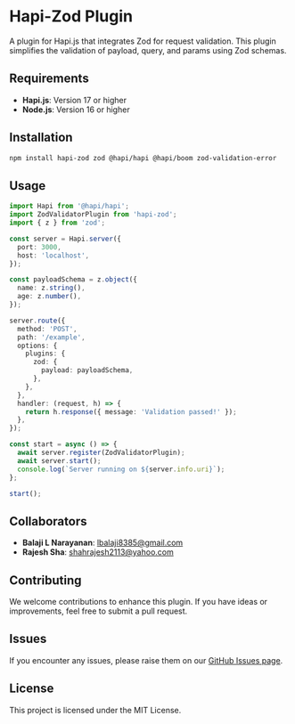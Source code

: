 # Hapi-Zod Plugin

A plugin for Hapi.js that integrates Zod for request validation. This plugin simplifies the validation of payload, query, and params using Zod schemas.

## Requirements

- **Hapi.js**: Version 17 or higher
- **Node.js**: Version 16 or higher

## Installation

```bash
npm install hapi-zod zod @hapi/hapi @hapi/boom zod-validation-error
```

## Usage

```typescript
import Hapi from '@hapi/hapi';
import ZodValidatorPlugin from 'hapi-zod';
import { z } from 'zod';

const server = Hapi.server({
  port: 3000,
  host: 'localhost',
});

const payloadSchema = z.object({
  name: z.string(),
  age: z.number(),
});

server.route({
  method: 'POST',
  path: '/example',
  options: {
    plugins: {
      zod: {
        payload: payloadSchema,
      },
    },
  },
  handler: (request, h) => {
    return h.response({ message: 'Validation passed!' });
  },
});

const start = async () => {
  await server.register(ZodValidatorPlugin);
  await server.start();
  console.log(`Server running on ${server.info.uri}`);
};

start();
```

## Collaborators

- **Balaji L Narayanan**: [lbalaji8385@gmail.com](mailto:lbalaji8385@gmail.com)
- **Rajesh Sha**: [shahrajesh2113@yahoo.com](mailto:shahrajesh2113@yahoo.com)

## Contributing

We welcome contributions to enhance this plugin. If you have ideas or improvements, feel free to submit a pull request.

## Issues

If you encounter any issues, please raise them on our [GitHub Issues page](https://github.com/balaji8385/hapi-zod/issues).

## License

This project is licensed under the MIT License.
